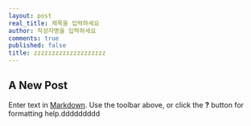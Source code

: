 ```yaml
---
layout: post
real_title: 제목을 입력하세요
author: 작성자명을 입력하세요
comments: true
published: false
title: zzzzzzzzzzzzzzzzzzzz
---
```

## A New Post

Enter text in [Markdown](http://daringfireball.net/projects/markdown/). Use the toolbar above, or click the **?** button for formatting help.ddddddddd
